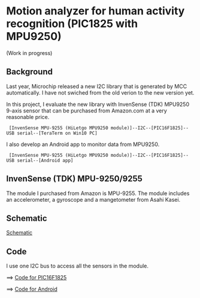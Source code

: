 # Motion analyzer for human activity recognition (PIC1825 with MPU9250)

(Work in progress)

## Background

Last year, Microchip released a new I2C library that is generated by MCC automatically. I have not swiched from the old verion to the new version yet.

In this project, I evaluate the new library with InvenSense (TDK) MPU9250 9-axis sensor that can be purchased from Amazon.com at a very reasonable price.

```
 [InvenSense MPU-9255 (HiLetgo MPU9250 module)]--I2C--[PIC16F1825]--USB serial--[TeraTerm on Win10 PC]

```

I also develop an Android app to monitor data from MPU9250.
```
 [InvenSense MPU-9255 (HiLetgo MPU9250 module)]--I2C--[PIC16F1825]--USB serial--[Android app]

```

## InvenSense (TDK) MPU-9250/9255

The module I purchased from Amazon is MPU-9255. The module includes an accelerometer, a gyroscope and a mangetometer from Asahi Kasei.

## Schematic

[Schematic](./kicad/i2c_lib_eval/i2c_lib_eval.pdf)

## Code 

I use one I2C bus to access all the sensors in the module.

==> [Code for PIC16F1825](./src/pic16f1825/i2c_lib_eval.X)

==> [Code for Android](./android/mpu9250)
